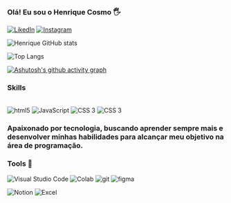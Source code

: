 

### Olá! Eu sou o Henrique Cosmo 🖐️

[![LikedIn](https://img.shields.io/badge/LinkedIn-0077B5?style=for-the-badge&logo=linkedin&logoColor=white)](www.linkedin.com/in/henrique-cosmo)
[![Instagram](https://img.shields.io/badge/Instagram-E4405F?style=for-the-badge&logo=instagram&logoColor=white)](https://instagram.com/ohenrique_cosmo?igshid=OGQ5ZDc2ODk2ZA==)


![Henrique GitHub stats](https://github-readme-stats.vercel.app/api?username=henriquecosmo&show_icons=true&theme=dracula)

![Top Langs](https://github-readme-stats.vercel.app/api/top-langs/?username=henriquecosmo&hide_progress=true)



[![Ashutosh's github activity graph](https://github-readme-activity-graph.vercel.app/graph?username=henriquecosmo&theme=dracula)](https://github.com/ashutosh00710/github-readme-activity-graph)


### Skills 

<div style="display: inline_block"> </br>
    <img src="https://img.shields.io/badge/HTML5-E34F26.svg?style=for-the-badge&logo=HTML5&logoColor=white" alt="html5">
    <img src="https://img.shields.io/badge/JavaScript-F7DF1E.svg?style=for-the-badge&logo=JavaScript&logoColor=black" alt="JavaScript">
    <img src="https://img.shields.io/badge/CSS3-1572B6.svg?style=for-the-badge&logo=CSS3&logoColor=white" alt="CSS 3">
    <img src="https://img.shields.io/badge/Python-3776AB.svg?style=for-the-badge&logo=Python&logoColor=white" alt="CSS 3">
    
</div>

### Apaixonado por tecnologia, buscando aprender sempre mais e desenvolver minhas habilidades para alcançar meu objetivo na área de programação.

### Tools 🔗


![Visual Studio Code](https://img.shields.io/badge/Visual%20Studio%20Code-007ACC.svg?style=for-the-badge&logo=Visual-Studio-Code&logoColor=white)
![Colab](https://img.shields.io/badge/Google%20Colab-F9AB00.svg?style=for-the-badge&logo=Google-Colab&logoColor=white)
![git](https://img.shields.io/badge/Git-F05032.svg?style=for-the-badge&logo=Git&logoColor=white)
![figma](https://img.shields.io/badge/Figma-F24E1E.svg?style=for-the-badge&logo=Figma&logoColor=white)

![Notion](https://img.shields.io/badge/Notion-000000.svg?style=for-the-badge&logo=Notion&logoColor=white)
![Excel](https://img.shields.io/badge/Microsoft%20Excel-217346.svg?style=for-the-badge&logo=Microsoft-Excel&logoColor=white)
